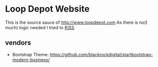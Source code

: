 # Loop Depot Website

This is the source sauce of http://www.loopdepot.com
As there is no(t much) logic needed I tried to [KISS](https://en.wikipedia.org/wiki/KISS_principle).

## vendors
- Bootstrap Theme: https://github.com/blackrockdigital/startbootstrap-modern-business/